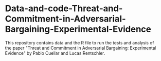 # Data-and-code-Threat-and-Commitment-in-Adversarial-Bargaining-Experimental-Evidence

This repository contains data and the R file to run the tests and analysis of the paper "Threat and Commitment in Adversarial Bargaining: Experimental Evidence" by Pablo Cuellar and Lucas Rentschler.
